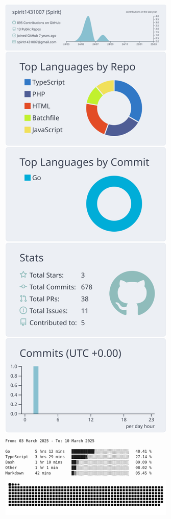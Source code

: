 [![](https://raw.githubusercontent.com/spirit1431007/spirit1431007/master/profile-summary-card-output/nord_bright/0-profile-details.svg)](https://git.io/spiritx)
[![](https://raw.githubusercontent.com/spirit1431007/spirit1431007/master/profile-summary-card-output/nord_bright/1-repos-per-language.svg)](https://git.io/spiritx) [![](https://raw.githubusercontent.com/spirit1431007/spirit1431007/master/profile-summary-card-output/nord_bright/2-most-commit-language.svg)](https://git.io/spiritx)
[![](https://raw.githubusercontent.com/spirit1431007/spirit1431007/master/profile-summary-card-output/nord_bright/3-stats.svg)](https://git.io/spiritx) [![](https://raw.githubusercontent.com/spirit1431007/spirit1431007/master/profile-summary-card-output/nord_bright/4-productive-time.svg)](https://git.io/spiritx)

<!--START_SECTION:waka-->

```txt
From: 03 March 2025 - To: 10 March 2025

Go           5 hrs 12 mins   ██████████░░░░░░░░░░░░░░░   40.41 %
TypeScript   3 hrs 29 mins   ██████▓░░░░░░░░░░░░░░░░░░   27.14 %
Bash         1 hr 10 mins    ██▒░░░░░░░░░░░░░░░░░░░░░░   09.09 %
Other        1 hr 1 min      ██░░░░░░░░░░░░░░░░░░░░░░░   08.02 %
Markdown     42 mins         █▒░░░░░░░░░░░░░░░░░░░░░░░   05.45 %
```

<!--END_SECTION:waka-->

![contribution](https://github.com/spirit1431007/spirit1431007/blob/output/github-contribution-grid-snake.svg)
